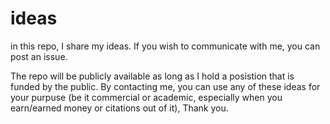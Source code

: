 # ideas

in this repo, I share my ideas. If you wish to communicate with me, you can post an issue.

The repo will be publicly available as long as I hold a posistion that is funded by the public.
By contacting me, you can use any of these ideas for your purpuse (be it commercial or academic, especially when you earn/earned money or citations out of it), Thank you.
